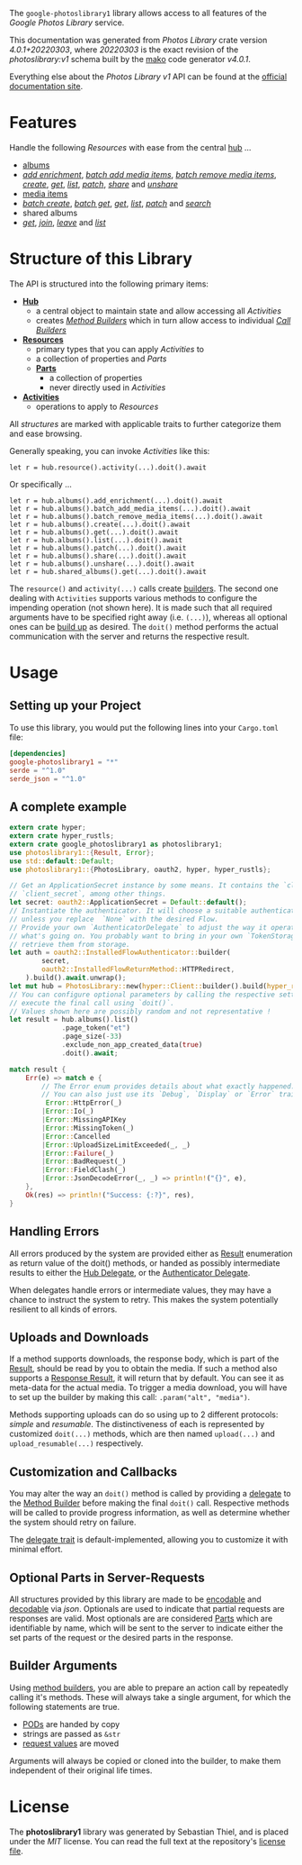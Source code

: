 <!---
DO NOT EDIT !
This file was generated automatically from 'src/generator/templates/api/README.md.mako'
DO NOT EDIT !
-->
The `google-photoslibrary1` library allows access to all features of the *Google Photos Library* service.

This documentation was generated from *Photos Library* crate version *4.0.1+20220303*, where *20220303* is the exact revision of the *photoslibrary:v1* schema built by the [mako](http://www.makotemplates.org/) code generator *v4.0.1*.

Everything else about the *Photos Library* *v1* API can be found at the
[official documentation site](https://developers.google.com/photos/).
# Features

Handle the following *Resources* with ease from the central [hub](https://docs.rs/google-photoslibrary1/4.0.1+20220303/google_photoslibrary1/PhotosLibrary) ... 

* [albums](https://docs.rs/google-photoslibrary1/4.0.1+20220303/google_photoslibrary1/api::Album)
 * [*add enrichment*](https://docs.rs/google-photoslibrary1/4.0.1+20220303/google_photoslibrary1/api::AlbumAddEnrichmentCall), [*batch add media items*](https://docs.rs/google-photoslibrary1/4.0.1+20220303/google_photoslibrary1/api::AlbumBatchAddMediaItemCall), [*batch remove media items*](https://docs.rs/google-photoslibrary1/4.0.1+20220303/google_photoslibrary1/api::AlbumBatchRemoveMediaItemCall), [*create*](https://docs.rs/google-photoslibrary1/4.0.1+20220303/google_photoslibrary1/api::AlbumCreateCall), [*get*](https://docs.rs/google-photoslibrary1/4.0.1+20220303/google_photoslibrary1/api::AlbumGetCall), [*list*](https://docs.rs/google-photoslibrary1/4.0.1+20220303/google_photoslibrary1/api::AlbumListCall), [*patch*](https://docs.rs/google-photoslibrary1/4.0.1+20220303/google_photoslibrary1/api::AlbumPatchCall), [*share*](https://docs.rs/google-photoslibrary1/4.0.1+20220303/google_photoslibrary1/api::AlbumShareCall) and [*unshare*](https://docs.rs/google-photoslibrary1/4.0.1+20220303/google_photoslibrary1/api::AlbumUnshareCall)
* [media items](https://docs.rs/google-photoslibrary1/4.0.1+20220303/google_photoslibrary1/api::MediaItem)
 * [*batch create*](https://docs.rs/google-photoslibrary1/4.0.1+20220303/google_photoslibrary1/api::MediaItemBatchCreateCall), [*batch get*](https://docs.rs/google-photoslibrary1/4.0.1+20220303/google_photoslibrary1/api::MediaItemBatchGetCall), [*get*](https://docs.rs/google-photoslibrary1/4.0.1+20220303/google_photoslibrary1/api::MediaItemGetCall), [*list*](https://docs.rs/google-photoslibrary1/4.0.1+20220303/google_photoslibrary1/api::MediaItemListCall), [*patch*](https://docs.rs/google-photoslibrary1/4.0.1+20220303/google_photoslibrary1/api::MediaItemPatchCall) and [*search*](https://docs.rs/google-photoslibrary1/4.0.1+20220303/google_photoslibrary1/api::MediaItemSearchCall)
* shared albums
 * [*get*](https://docs.rs/google-photoslibrary1/4.0.1+20220303/google_photoslibrary1/api::SharedAlbumGetCall), [*join*](https://docs.rs/google-photoslibrary1/4.0.1+20220303/google_photoslibrary1/api::SharedAlbumJoinCall), [*leave*](https://docs.rs/google-photoslibrary1/4.0.1+20220303/google_photoslibrary1/api::SharedAlbumLeaveCall) and [*list*](https://docs.rs/google-photoslibrary1/4.0.1+20220303/google_photoslibrary1/api::SharedAlbumListCall)




# Structure of this Library

The API is structured into the following primary items:

* **[Hub](https://docs.rs/google-photoslibrary1/4.0.1+20220303/google_photoslibrary1/PhotosLibrary)**
    * a central object to maintain state and allow accessing all *Activities*
    * creates [*Method Builders*](https://docs.rs/google-photoslibrary1/4.0.1+20220303/google_photoslibrary1/client::MethodsBuilder) which in turn
      allow access to individual [*Call Builders*](https://docs.rs/google-photoslibrary1/4.0.1+20220303/google_photoslibrary1/client::CallBuilder)
* **[Resources](https://docs.rs/google-photoslibrary1/4.0.1+20220303/google_photoslibrary1/client::Resource)**
    * primary types that you can apply *Activities* to
    * a collection of properties and *Parts*
    * **[Parts](https://docs.rs/google-photoslibrary1/4.0.1+20220303/google_photoslibrary1/client::Part)**
        * a collection of properties
        * never directly used in *Activities*
* **[Activities](https://docs.rs/google-photoslibrary1/4.0.1+20220303/google_photoslibrary1/client::CallBuilder)**
    * operations to apply to *Resources*

All *structures* are marked with applicable traits to further categorize them and ease browsing.

Generally speaking, you can invoke *Activities* like this:

```Rust,ignore
let r = hub.resource().activity(...).doit().await
```

Or specifically ...

```ignore
let r = hub.albums().add_enrichment(...).doit().await
let r = hub.albums().batch_add_media_items(...).doit().await
let r = hub.albums().batch_remove_media_items(...).doit().await
let r = hub.albums().create(...).doit().await
let r = hub.albums().get(...).doit().await
let r = hub.albums().list(...).doit().await
let r = hub.albums().patch(...).doit().await
let r = hub.albums().share(...).doit().await
let r = hub.albums().unshare(...).doit().await
let r = hub.shared_albums().get(...).doit().await
```

The `resource()` and `activity(...)` calls create [builders][builder-pattern]. The second one dealing with `Activities` 
supports various methods to configure the impending operation (not shown here). It is made such that all required arguments have to be 
specified right away (i.e. `(...)`), whereas all optional ones can be [build up][builder-pattern] as desired.
The `doit()` method performs the actual communication with the server and returns the respective result.

# Usage

## Setting up your Project

To use this library, you would put the following lines into your `Cargo.toml` file:

```toml
[dependencies]
google-photoslibrary1 = "*"
serde = "^1.0"
serde_json = "^1.0"
```

## A complete example

```Rust
extern crate hyper;
extern crate hyper_rustls;
extern crate google_photoslibrary1 as photoslibrary1;
use photoslibrary1::{Result, Error};
use std::default::Default;
use photoslibrary1::{PhotosLibrary, oauth2, hyper, hyper_rustls};

// Get an ApplicationSecret instance by some means. It contains the `client_id` and 
// `client_secret`, among other things.
let secret: oauth2::ApplicationSecret = Default::default();
// Instantiate the authenticator. It will choose a suitable authentication flow for you, 
// unless you replace  `None` with the desired Flow.
// Provide your own `AuthenticatorDelegate` to adjust the way it operates and get feedback about 
// what's going on. You probably want to bring in your own `TokenStorage` to persist tokens and
// retrieve them from storage.
let auth = oauth2::InstalledFlowAuthenticator::builder(
        secret,
        oauth2::InstalledFlowReturnMethod::HTTPRedirect,
    ).build().await.unwrap();
let mut hub = PhotosLibrary::new(hyper::Client::builder().build(hyper_rustls::HttpsConnectorBuilder::new().with_native_roots().https_or_http().enable_http1().enable_http2().build()), auth);
// You can configure optional parameters by calling the respective setters at will, and
// execute the final call using `doit()`.
// Values shown here are possibly random and not representative !
let result = hub.albums().list()
             .page_token("et")
             .page_size(-33)
             .exclude_non_app_created_data(true)
             .doit().await;

match result {
    Err(e) => match e {
        // The Error enum provides details about what exactly happened.
        // You can also just use its `Debug`, `Display` or `Error` traits
         Error::HttpError(_)
        |Error::Io(_)
        |Error::MissingAPIKey
        |Error::MissingToken(_)
        |Error::Cancelled
        |Error::UploadSizeLimitExceeded(_, _)
        |Error::Failure(_)
        |Error::BadRequest(_)
        |Error::FieldClash(_)
        |Error::JsonDecodeError(_, _) => println!("{}", e),
    },
    Ok(res) => println!("Success: {:?}", res),
}

```
## Handling Errors

All errors produced by the system are provided either as [Result](https://docs.rs/google-photoslibrary1/4.0.1+20220303/google_photoslibrary1/client::Result) enumeration as return value of
the doit() methods, or handed as possibly intermediate results to either the 
[Hub Delegate](https://docs.rs/google-photoslibrary1/4.0.1+20220303/google_photoslibrary1/client::Delegate), or the [Authenticator Delegate](https://docs.rs/yup-oauth2/*/yup_oauth2/trait.AuthenticatorDelegate.html).

When delegates handle errors or intermediate values, they may have a chance to instruct the system to retry. This 
makes the system potentially resilient to all kinds of errors.

## Uploads and Downloads
If a method supports downloads, the response body, which is part of the [Result](https://docs.rs/google-photoslibrary1/4.0.1+20220303/google_photoslibrary1/client::Result), should be
read by you to obtain the media.
If such a method also supports a [Response Result](https://docs.rs/google-photoslibrary1/4.0.1+20220303/google_photoslibrary1/client::ResponseResult), it will return that by default.
You can see it as meta-data for the actual media. To trigger a media download, you will have to set up the builder by making
this call: `.param("alt", "media")`.

Methods supporting uploads can do so using up to 2 different protocols: 
*simple* and *resumable*. The distinctiveness of each is represented by customized 
`doit(...)` methods, which are then named `upload(...)` and `upload_resumable(...)` respectively.

## Customization and Callbacks

You may alter the way an `doit()` method is called by providing a [delegate](https://docs.rs/google-photoslibrary1/4.0.1+20220303/google_photoslibrary1/client::Delegate) to the 
[Method Builder](https://docs.rs/google-photoslibrary1/4.0.1+20220303/google_photoslibrary1/client::CallBuilder) before making the final `doit()` call. 
Respective methods will be called to provide progress information, as well as determine whether the system should 
retry on failure.

The [delegate trait](https://docs.rs/google-photoslibrary1/4.0.1+20220303/google_photoslibrary1/client::Delegate) is default-implemented, allowing you to customize it with minimal effort.

## Optional Parts in Server-Requests

All structures provided by this library are made to be [encodable](https://docs.rs/google-photoslibrary1/4.0.1+20220303/google_photoslibrary1/client::RequestValue) and 
[decodable](https://docs.rs/google-photoslibrary1/4.0.1+20220303/google_photoslibrary1/client::ResponseResult) via *json*. Optionals are used to indicate that partial requests are responses 
are valid.
Most optionals are are considered [Parts](https://docs.rs/google-photoslibrary1/4.0.1+20220303/google_photoslibrary1/client::Part) which are identifiable by name, which will be sent to 
the server to indicate either the set parts of the request or the desired parts in the response.

## Builder Arguments

Using [method builders](https://docs.rs/google-photoslibrary1/4.0.1+20220303/google_photoslibrary1/client::CallBuilder), you are able to prepare an action call by repeatedly calling it's methods.
These will always take a single argument, for which the following statements are true.

* [PODs][wiki-pod] are handed by copy
* strings are passed as `&str`
* [request values](https://docs.rs/google-photoslibrary1/4.0.1+20220303/google_photoslibrary1/client::RequestValue) are moved

Arguments will always be copied or cloned into the builder, to make them independent of their original life times.

[wiki-pod]: http://en.wikipedia.org/wiki/Plain_old_data_structure
[builder-pattern]: http://en.wikipedia.org/wiki/Builder_pattern
[google-go-api]: https://github.com/google/google-api-go-client

# License
The **photoslibrary1** library was generated by Sebastian Thiel, and is placed 
under the *MIT* license.
You can read the full text at the repository's [license file][repo-license].

[repo-license]: https://github.com/Byron/google-apis-rsblob/main/LICENSE.md

